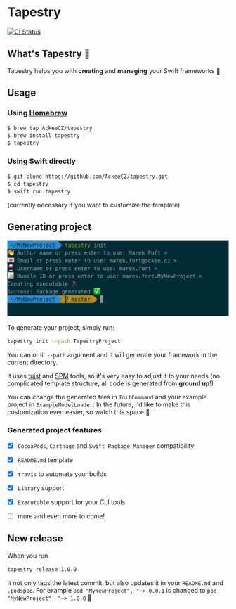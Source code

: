 # Tapestry
[![CI Status](http://img.shields.io/travis/marek.fort/TapestryDemo.svg?style=flat)](https://travis-ci.org/marek.fort/TapestryDemo)

## What's Tapestry 🤔

Tapestry helps you with **creating** and **managing** your Swift frameworks 💫

## Usage

### Using [Homebrew](https://brew.sh)

```bash
$ brew tap AckeeCZ/tapestry
$ brew install tapestry
$ tapestry
```


### Using Swift directly

```bash
$ git clone https://github.com/AckeeCZ/tapestry.git
$ cd tapestry
$ swift run tapestry
```

(currently necessary if you want to customize the template)

## Generating project

<img alt="Screenshot" src="Resources/screenshot.png" width="700">

To generate your project, simply run: 
```bash
tapestry init --path TapestryProject
```

You can omit `--path` argument and it will generate your framework in the current directory.

It uses [tuist](https://github.com/tuist/tuist) and [SPM](https://github.com/tuist/tuist) tools, so it's very easy to adjust it to your needs (no complicated template structure, all code is generated from **ground up**!)

You can change the generated files in `InitCommand` and your example project in `ExampleModelLoader`. In the future, I'd like to make this customization even easier, so watch this space 👀

### Generated project features

- [x] `CocoaPods`, `Carthage` and `Swift Package Manager` compatibility
- [x] `README.md` template
- [x] `travis` to automate your builds
- [x] `Library` support
- [x] `Executable` support for your CLI tools
- [ ] more and even more to come!


## New release

When you run 
```bash
tapestry release 1.0.0
```

It not only tags the latest commit, but also updates it in your `README.md` and `.podspec`.
For example `pod "MyNewProject", "~> 0.0.1` is changed to `pod "MyNewProject", "~> 1.0.0` 🚀

